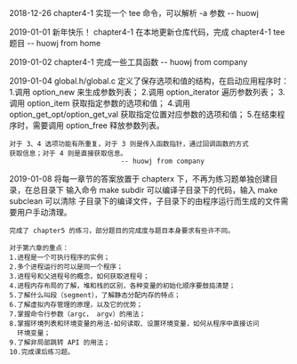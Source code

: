 2018-12-26
	chapter4-1 实现一个 tee 命令，可以解析 -a 参数 -- huowj

2019-01-01
	新年快乐！
	chapter4-1 在本地更新仓库代码，完成 chapter4-1 tee 题目 -- huowj from home

2019-01-02
	chapter4-1 完成一些工具函数 -- huowj from company

2019-01-04
	global.h/global.c 定义了保存选项和值的结构，在启动应用程序时：
	1.调用 option_new 来生成参数列表；
	2.调用 option_iterator 遍历参数列表；
	3.调用 option_item 获取指定参数的选项和值；
	4.调用 option_get_opt/option_get_val 获取指定位置对应参数的选项和值；
	5.在结束程序时，需要调用 option_free 释放参数列表。

	对于 3、4 选项功能有所重复，对于 3 则是传入函数指针，通过回调函数的方式
	获取信息；对于 4 则是直接获取信息。
								-- huowj from company

2019-01-08
	将每一章节的答案放置于 chapterx 下，不再为练习题单独创建目录，在总目录下
	输入命令 make subdir 可以编译子目录下的代码，输入 make subclean 可以清除
	子目录下的编译文件，子目录下的由程序运行而生成的文件需要用户手动清理。

	完成了 chapter5 的练习，部分题目的完成度与题目本身要求有些许不同。

	对于第六章的重点：
	1.进程是一个可执行程序的实例；
	2.多个进程运行的可以是同一个程序；
	3.进程号和父进程号的概念，如何获取进程号；
	4.进程内存布局的了解，堆和栈的区别，各种变量的初始化顺序要鼓捣清楚；
	5.了解什么叫段（segment），了解静态分配内存的特点；
	6.了解虚拟内存管理的原理，以及它的优势；
	7.掌握命令行参数（argc， argv）的用法；
	8.掌握环境列表和环境变量的用法-如何读取、设置环境变量，如何从程序中直接访问
	  环境变量；
	9.了解非局部跳转 API 的用法；
	10.完成课后练习题。

